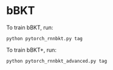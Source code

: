 # bBKT

To train bBKT, run:

```
python pytorch_rnnbkt.py tag
```
To train bBKT+, run:
```
python pytorch_rnnbkt_advanced.py tag
```
